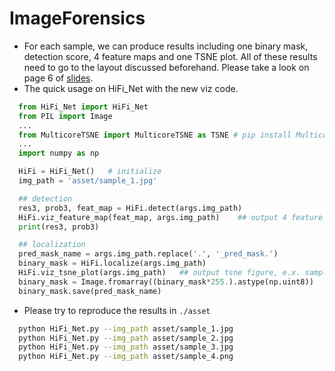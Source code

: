# ImageForensics

- For each sample, we can produce results including one binary mask, detection score, 4 feature maps and one TSNE plot. All of these results need to go to the layout discussed beforehand. Please take a look on page 6 of [slides](https://docs.google.com/presentation/d/1SeVhILx0nB8tYWWkawuV9mAX2usNe3_epjOdQ8_Mk24/edit?usp=sharing).
- The quick usage on HiFi_Net with the new viz code.
```python
  from HiFi_Net import HiFi_Net 
  from PIL import Image
  ...
  from MulticoreTSNE import MulticoreTSNE as TSNE # pip install MulticoreTSNE
  ...
  import numpy as np

  HiFi = HiFi_Net()   # initialize
  img_path = 'asset/sample_1.jpg'

  ## detection
  res3, prob3, feat_map = HiFi.detect(args.img_path)
  HiFi.viz_feature_map(feat_map, args.img_path)    ## output 4 feature map, e.x. sample_1_feat_32.jpg, sample_1_feat_64.jpg ...
  print(res3, prob3)

  ## localization
  pred_mask_name = args.img_path.replace('.', '_pred_mask.')
  binary_mask = HiFi.localize(args.img_path)
  HiFi.viz_tsne_plot(args.img_path)   ## output tsne figure, e.x. sample_1_tsne.jpg, sample_2_tsne.jpg ...
  binary_mask = Image.fromarray((binary_mask*255.).astype(np.uint8))
  binary_mask.save(pred_mask_name)
```
- Please try to reproduce the results in `./asset`
```bash
  python HiFi_Net.py --img_path asset/sample_1.jpg
  python HiFi_Net.py --img_path asset/sample_2.jpg
  python HiFi_Net.py --img_path asset/sample_3.jpg
  python HiFi_Net.py --img_path asset/sample_4.png
```
